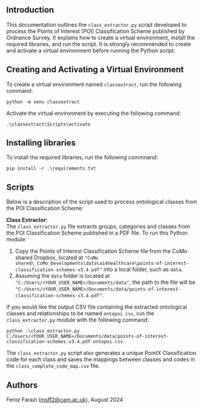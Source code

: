 ## Introduction ##

This documentation outlines the `class_extractor.py` script developed to process the Points of Interest (POI) Classification Scheme published by Ordnance Survey. It explains how to create a virtual environment, install the required libraries, and run the script. It is strongly recommended to create and activate a virtual environment before running the Python script.

## Creating and Activating a Virtual Environment ##
To create a virtual environment named `classextract`, run the following command:
```
python -m venv classextract
```

Activate the virtual environment by executing the following command:
```
.\classextract\Scripts\activate
```

## Installing libraries ##
To install the required libraries, run the following commnand:
```
pip install -r .\requirements.txt
```

## Scripts ##

Below is a description of the script used to process ontological classes from the POI Classification Scheme:

**Class Extractor:**<br/>
The `class_extractor.py` file extracts groups, categories and classes from the POI Classification Scheme published in a PDF file. To run this Python module:
1. Copy the Points of Interest Classification Scheme file from the CoMo shared Dropbox, located at `"CoMo shared\_CoMo_Developments\data\ai4healthcare\points-of-interest-classification-schemes-v3.4.pdf"` into a local folder, such as `data`.
2. Assuming the `data` folder is located at `"C:/Users/<YOUR_USER_NAME>/Documents/data"`, the path to the file will be `"C:/Users/<YOUR_USER_NAME>/Documents/data/points-of-interest-classification-schemes-v3.4.pdf"`.

If you would like the output CSV file containing the extracted ontological classes and relationships to be named `ontopoi.csv`, run the `class_extractor.py` module with the following command:
```
python .\class_extractor.py C:/Users/<YOUR_USER_NAME>/Documents/data/points-of-interest-classification-schemes-v3.4.pdf ontopoi.csv
```
The `class_extractor.py` script also generates a unique PointX Classification code for each class and saves the mappings between classes and codes in the `class_complete_code_map.csv` file.

## Authors ##
Feroz Farazi (msff2@cam.ac.uk), August 2024